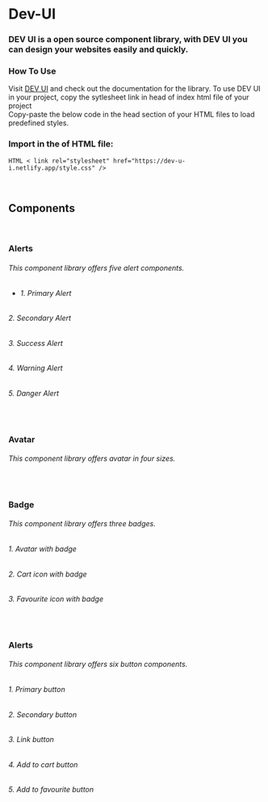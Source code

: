 # Dev-UI
### DEV UI is a open source component library, with DEV UI you can design your websites easily and quickly.
### **How To Use**

Visit [DEV UI](https://dev-u-i.netlify.app/) and check out the documentation for the library. To use DEV UI in your project, copy the sytlesheet link in head of index html file of your project
<br />
Copy-paste the below code in the head section of your HTML files to load predefined styles. 

### Import in the <head> of HTML file:
```HTML < link rel="stylesheet" href="https://dev-u-i.netlify.app/style.css" /> ```

 <br/>
  
## Components
<br/>
 
### Alerts
 ###### This component library offers five alert components.
 - ###### 1. Primary Alert
 ###### 2. Secondary Alert
 ###### 3. Success Alert
 ###### 4. Warning Alert
 ###### 5. Danger Alert
 
<br/>
 
### Avatar
 ###### This component library offers avatar in four sizes.
 
<br/>
 
### Badge
 ###### This component library offers three badges.
 ###### 1. Avatar with badge
 ###### 2. Cart icon with badge
 ###### 3. Favourite icon with badge
 
<br/>
 
 ### Alerts
 ###### This component library offers six button components.
 ###### 1. Primary button
 ###### 2. Secondary button
 ###### 3. Link button
 ###### 4. Add to cart button
 ###### 5. Add to favourite button
